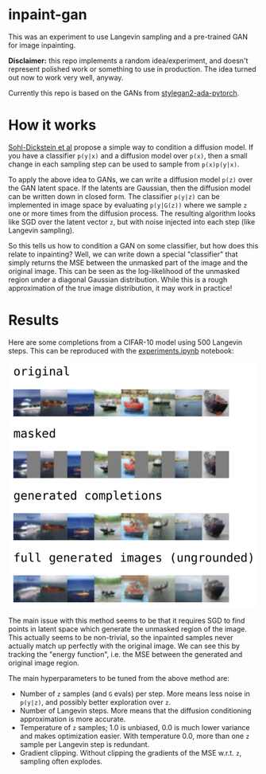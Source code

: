 # inpaint-gan

This was an experiment to use Langevin sampling and a pre-trained GAN for image inpainting.

**Disclaimer:** this repo implements a random idea/experiment, and doesn't represent polished work or something to use in production. The idea turned out now to work very well, anyway.

Currently this repo is based on the GANs from [stylegan2-ada-pytorch](https://github.com/NVlabs/stylegan2-ada-pytorch).

# How it works

[Sohl-Dickstein et al](https://arxiv.org/abs/1503.03585) propose a simple way to condition a diffusion model. If you have a classifier `p(y|x)` and a diffusion model over `p(x)`, then a small change in each sampling step can be used to sample from `p(x)p(y|x)`.

To apply the above idea to GANs, we can write a diffusion model `p(z)` over the GAN latent space. If the latents are Gaussian, then the diffusion model can be written down in closed form. The classifier `p(y|z)` can be implemented in image space by evaluating `p(y|G(z))` where we sample `z` one or more times from the diffusion process. The resulting algorithm looks like SGD over the latent vector `z`, but with noise injected into each step (like Langevin sampling).

So this tells us how to condition a GAN on some classifier, but how does this relate to inpainting? Well, we can write down a special "classifier" that simply returns the MSE between the unmasked part of the image and the original image. This can be seen as the log-likelihood of the unmasked region under a diagonal Gaussian distribution. While this is a rough approximation of the true image distribution, it may work in practice!

# Results

Here are some completions from a CIFAR-10 model using 500 Langevin steps. This can be reproduced with the [experiments.ipynb](experiments.ipynb) notebook:

![Sample completions](completions.png)

The main issue with this method seems to be that it requires SGD to find points in latent space which generate the unmasked region of the image. This actually seems to be non-trivial, so the inpainted samples never actually match up perfectly with the original image. We can see this by tracking the "energy function", i.e. the MSE between the generated and original image region.

The main hyperparameters to be tuned from the above method are:

 * Number of `z` samples (and `G` evals) per step. More means less noise in `p(y|z)`, and possibly better exploration over `z`.
 * Number of Langevin steps. More means that the diffusion conditioning approximation is more accurate.
 * Temperature of `z` samples; 1.0 is unbiased, 0.0 is much lower variance and makes optimization easier. With temperature 0.0, more than one `z` sample per Langevin step is redundant.
 * Gradient clipping. Without clipping the gradients of the MSE w.r.t. `z`, sampling often explodes.
